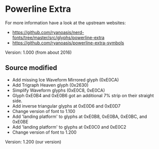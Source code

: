 # Powerline Extra

For more information have a look at the upstream websites:
* https://github.com/ryanoasis/nerd-fonts/tree/master/src/glyphs/powerline-extra
* https://github.com/ryanoasis/powerline-extra-symbols

Version: 1.000 (from about 2016)

## Source modified

* Add missing Ice Waveform Mirrored glyph (0xE0CA)
* Add Trigraph Heaven glyph (0x2630)
* Simplify Waveform glyphs (0xE0C8, 0xE0CA)
* Glyph 0xE0B4 and 0xE0B6 got an additional 7% strip on their straight side.
* Add inverse triangular glyphs at 0xE0D6 and 0xE0D7
* Change version of font to 1.100
* Add 'landing platform' to glyphs at 0xE0B8, 0xE0BA, 0xE0BC, and 0xE0BE
* Add 'landing platform' to glyphs at 0xE0C0 and 0xE0C2
* Change version of font to 1.200

Version: 1.200 (our version)
